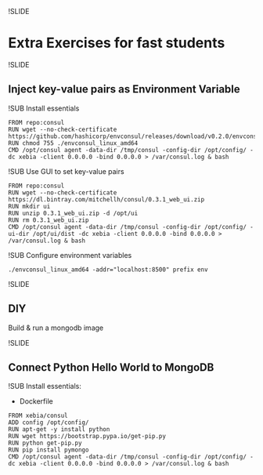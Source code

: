 !SLIDE
# Extra Exercises for fast students

!SLIDE
## Inject key-value pairs as Environment Variable

!SUB
Install essentials

```
FROM repo:consul
RUN wget --no-check-certificate https://github.com/hashicorp/envconsul/releases/download/v0.2.0/envconsul_linux_amd64
RUN chmod 755 ./envconsul_linux_amd64
CMD /opt/consul agent -data-dir /tmp/consul -config-dir /opt/config/ -dc xebia -client 0.0.0.0 -bind 0.0.0.0 > /var/consul.log & bash
```

!SUB
Use GUI to set key-value pairs

```
FROM repo:consul
RUN wget --no-check-certificate https://dl.bintray.com/mitchellh/consul/0.3.1_web_ui.zip
RUN mkdir ui
RUN unzip 0.3.1_web_ui.zip -d /opt/ui
RUN rm 0.3.1_web_ui.zip
CMD /opt/consul agent -data-dir /tmp/consul -config-dir /opt/config/ -ui-dir /opt/ui/dist -dc xebia -client 0.0.0.0 -bind 0.0.0.0 > /var/consul.log & bash
```

!SUB
Configure environment variables

```
./envconsul_linux_amd64 -addr="localhost:8500" prefix env
```

!SLIDE
## DIY
Build & run a mongodb image

!SLIDE
## Connect Python Hello World to MongoDB

!SUB
Install essentials:

- Dockerfile
```
FROM xebia/consul
ADD config /opt/config/
RUN apt-get -y install python
RUN wget https://bootstrap.pypa.io/get-pip.py
RUN python get-pip.py
RUN pip install pymongo
CMD /opt/consul agent -data-dir /tmp/consul -config-dir /opt/config/ -dc xebia -client 0.0.0.0 -bind 0.0.0.0 > /var/consul.log & bash
```